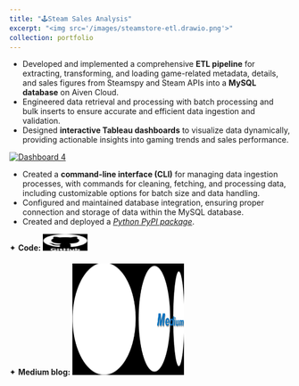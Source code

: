 ```yaml
---
title: "🕹️Steam Sales Analysis"
excerpt: "<img src='/images/steamstore-etl.drawio.png'>"
collection: portfolio
---
```


* Developed and implemented a comprehensive **ETL pipeline** for extracting, transforming, and loading game-related metadata, details, and sales figures from Steamspy and Steam APIs into a **MySQL database** on Aiven Cloud.
* Engineered data retrieval and processing with batch processing and bulk inserts to ensure accurate and efficient data ingestion and validation.
* Designed **interactive Tableau dashboards** to visualize data dynamically, providing actionable insights into gaming trends and sales performance.

<div class='tableauPlaceholder' id='viz1725408615923' style='position: relative'>
<noscript>
  <a href='#'> <img alt='Dashboard 4 ' src='https:&#47;&#47;public.tableau.com&#47;static&#47;images&#47;St&#47;SteamAnalysis_17254061314020&#47;Dashboard4&#47;1_rss.png' style='border: none' /> </a>
</noscript>
<object class='tableauViz'  style='display:none;'> 
  <param name='host_url' value='https%3A%2F%2Fpublic.tableau.com%2F' /> <param name='embed_code_version' value='3' /> <param name='site_root' value='' /><param name='name' value='SteamAnalysis_17254061314020&#47;Dashboard4' /> <param name='tabs' value='no' /> <param name='toolbar' value='yes' /> <param name='static_image' value='https:&#47;&#47;public.tableau.com&#47;static&#47;images&#47;St&#47;SteamAnalysis_17254061314020&#47;Dashboard4&#47;1.png' /> <param name='animate_transition' value='yes' /> <param name='display_static_image' value='yes' /> <param name='display_spinner' value='yes' /> <param name='display_overlay' value='yes' /> <param name='display_count' value='yes' /> <param name='language' value='en-US' /> <param name='filter' value='publish=yes' />
</object>
</div>                
<script type='text/javascript'>                    
  var divElement = document.getElementById('viz1725408615923');                    
  var vizElement = divElement.getElementsByTagName('object')[0];                    
  vizElement.style.width='100%';vizElement.style.height=(divElement.offsetWidth*0.75)+'px';                    
  var scriptElement = document.createElement('script');                    
  scriptElement.src = 'https://public.tableau.com/javascripts/api/viz_v1.js';                    
  vizElement.parentNode.insertBefore(scriptElement, vizElement);                
</script>

* Created a **command-line interface (CLI)** for managing data ingestion processes, with commands for cleaning, fetching, and processing data, including customizable options for batch size and data handling.
* Configured and maintained database integration, ensuring proper connection and storage of data within the MySQL database.
* Created and deployed a [_Python PyPI package_](https://pypi.org/project/steamstore-etl/).

<div class="flexcontainer">
  <div>
        <span>✦ <strong>Code:</strong></span> <a href="https://github.com/DataForgeOpenAIHub/Steam-Sales-Analysis" onclick="trackOutboundLink(this);">
      <img class="pulse" height="30px" src="/images/github-logo-git-hub-icon-with-text-on-white-and-black-background-free-vector.jpg" width="80px">
    </a>
  </div>
</div>

<div class="flexcontainer">
  <div>
        <span>✦ <strong>Medium blog:</strong></span> <a href="https://medium.com/@sudarshanasrao/steam-sales-insight-data-driven-analysis-and-visualization-pipeline-803862e5f555" onclick="trackOutboundLink(this);">
      <img class="pulse" height="200px" src="/images/unmanned.png" width="200px">
    </a>
  </div>
</div>
<style>
  .flexcontainer {
    display: flex;
    align-items: center;
    margin-bottom: 20px; /* Adjust the value as needed */  
  }
@keyframes pulse {
  0% {
    transform: scale(1);
  }
  50% {
    transform: scale(1.05);
  }
  100% {
    transform: scale(1);
  }
}
.pulse {
  animation: pulse 2s infinite ease-in-out;
}
</style>
